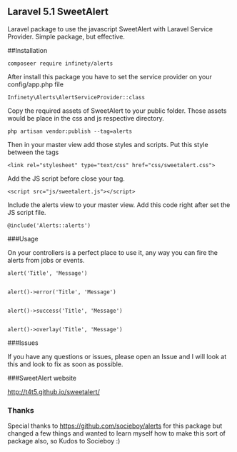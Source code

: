 ## Laravel 5.1 SweetAlert

Laravel package to use the javascript SweetAlert with Laravel Service Provider.
Simple package, but effective.

##Installation

````
composeer require infinety/alerts
````

After install this package you have to set the service provider on your config/app.php file

````
Infinety\Alerts\AlertServiceProvider::class
````


Copy the required assets of SweetAlert to your public folder. Those assets would be place in the css and js respective directory.

````
php artisan vendor:publish --tag=alerts
````

Then in your master view add those styles and scripts. Put this style between the <head> </head> tags

````
<link rel="stylesheet" type="text/css" href="css/sweetalert.css">
````

Add the JS script before close your </body> tag.

````
<script src="js/sweetalert.js"></script>
````

Include the alerts view to your master view. Add this code right after set the JS script file.

````
@include('Alerts::alerts')
````

###Usage

On your controllers is a perfect place to use it, any way you can fire the alerts from jobs or events.

````
alert('Title', 'Message')


alert()->error('Title', 'Message')


alert()->success('Title', 'Message')


alert()->overlay('Title', 'Message')
````

###Issues

If you have any questions or issues, please open an Issue and I will look at this and look to fix as soon as possible.

###SweetAlert website

http://t4t5.github.io/sweetalert/

### Thanks
Special thanks to https://github.com/socieboy/alerts for this package but changed a few things and wanted to learn myself how to make this sort of package also, so Kudos to Socieboy :)